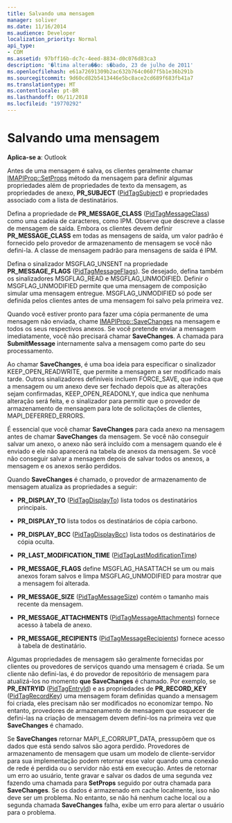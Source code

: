 ```yaml
---
title: Salvando uma mensagem
manager: soliver
ms.date: 11/16/2014
ms.audience: Developer
localization_priority: Normal
api_type:
- COM
ms.assetid: 97bff16b-dc7c-4eed-8834-d0c076d83ca3
description: '�ltima altera��o: s�bado, 23 de julho de 2011'
ms.openlocfilehash: e61a72691309b2ac632b764c0607f5b1e36b291b
ms.sourcegitcommit: 9d60cd82b5413446e5bc8ace2cd689f683fb41a7
ms.translationtype: MT
ms.contentlocale: pt-BR
ms.lasthandoff: 06/11/2018
ms.locfileid: "19770292"
---
```

# <a name="saving-a-message"></a>Salvando uma mensagem

  
  
**Aplica-se a**: Outlook 
  
Antes de uma mensagem é salva, os clientes geralmente chamar [IMAPIProp::SetProps](imapiprop-setprops.md) método da mensagem para definir algumas propriedades além de propriedades de texto da mensagem, as propriedades de anexo, **PR_SUBJECT** ([PidTagSubject](pidtagsubject-canonical-property.md)) e propriedades associado com a lista de destinatários.
  
Defina a propriedade de **PR_MESSAGE_CLASS** ([PidTagMessageClass](pidtagmessageclass-canonical-property.md)) como uma cadeia de caracteres, como IPM. Observe que descreve a classe de mensagem de saída. Embora os clientes devem definir **PR_MESSAGE_CLASS** em todas as mensagens de saída, um valor padrão é fornecido pelo provedor de armazenamento de mensagem se você não defini-la. A classe de mensagem padrão para mensagens de saída é IPM. 
  
Defina o sinalizador MSGFLAG_UNSENT na propriedade **PR_MESSAGE_FLAGS** ([PidTagMessageFlags](pidtagmessageflags-canonical-property.md)). Se desejado, defina também os sinalizadores MSGFLAG_READ e MSGFLAG_UNMODIFIED. Definir o MSGFLAG_UNMODIFIED permite que uma mensagem de composição simular uma mensagem entregue. MSGFLAG_UNMODIFIED só pode ser definida pelos clientes antes de uma mensagem foi salvo pela primeira vez. 
  
Quando você estiver pronto para fazer uma cópia permanente de uma mensagem não enviada, chame [IMAPIProp::SaveChanges](imapiprop-savechanges.md) na mensagem e todos os seus respectivos anexos. Se você pretende enviar a mensagem imediatamente, você não precisará chamar **SaveChanges**. A chamada para **SubmitMessage** internamente salva a mensagem como parte do seu processamento. 
  
Ao chamar **SaveChanges**, é uma boa ideia para especificar o sinalizador KEEP_OPEN_READWRITE, que permite a mensagem a ser modificado mais tarde. Outros sinalizadores definíveis incluem FORCE_SAVE, que indica que a mensagem ou um anexo deve ser fechado depois que as alterações sejam confirmadas, KEEP_OPEN_READONLY, que indica que nenhuma alteração será feita, e o sinalizador para permitir que o provedor de armazenamento de mensagem para lote de solicitações de clientes, MAPI_DEFERRED_ERRORS.
  
É essencial que você chamar **SaveChanges** para cada anexo na mensagem antes de chamar **SaveChanges** da mensagem. Se você não conseguir salvar um anexo, o anexo não será incluído com a mensagem quando ele é enviado e ele não aparecerá na tabela de anexos da mensagem. Se você não conseguir salvar a mensagem depois de salvar todos os anexos, a mensagem e os anexos serão perdidos. 
  
Quando **SaveChanges** é chamado, o provedor de armazenamento de mensagem atualiza as propriedades a seguir: 
  
- **PR_DISPLAY_TO** ([PidTagDisplayTo](pidtagdisplayto-canonical-property.md)) lista todos os destinatários principais.
    
- **PR_DISPLAY_TO** lista todos os destinatários de cópia carbono. 
    
- **PR_DISPLAY_BCC** ([PidTagDisplayBcc](pidtagdisplaybcc-canonical-property.md)) lista todos os destinatários de cópia oculta.
    
- **PR_LAST_MODIFICATION_TIME** ([PidTagLastModificationTime](pidtaglastmodificationtime-canonical-property.md))
    
- **PR_MESSAGE_FLAGS** define MSGFLAG_HASATTACH se um ou mais anexos foram salvos e limpa MSGFLAG_UNMODIFIED para mostrar que a mensagem foi alterada. 
    
- **PR_MESSAGE_SIZE** ([PidTagMessageSize](pidtagmessagesize-canonical-property.md)) contém o tamanho mais recente da mensagem.
    
- **PR_MESSAGE_ATTACHMENTS** ([PidTagMessageAttachments](pidtagmessageattachments-canonical-property.md)) fornece acesso à tabela de anexo.
    
- **PR_MESSAGE_RECIPIENTS** ([PidTagMessageRecipients](pidtagmessagerecipients-canonical-property.md)) fornece acesso à tabela de destinatário.
    
Algumas propriedades de mensagem são geralmente fornecidas por clientes ou provedores de serviços quando uma mensagem é criada. Se um cliente não defini-las, é do provedor de repositório de mensagem para atualizá-los no momento **que SaveChanges** é chamado. Por exemplo, se **PR_ENTRYID** ([PidTagEntryId](pidtagentryid-canonical-property.md)) e as propriedades de **PR_RECORD_KEY** ([PidTagRecordKey](pidtagrecordkey-canonical-property.md)) uma mensagem foram definidas quando a mensagem foi criada, eles precisam não ser modificados no economizar tempo. No entanto, provedores de armazenamento de mensagem que esquecer de defini-las na criação de mensagem devem defini-los na primeira vez que **SaveChanges** é chamado. 
  
Se **SaveChanges** retornar MAPI_E_CORRUPT_DATA, pressupõem que os dados que está sendo salvos são agora perdido. Provedores de armazenamento de mensagem que usam um modelo de cliente-servidor para sua implementação podem retornar esse valor quando uma conexão de rede é perdida ou o servidor não está em execução. Antes de retornar um erro ao usuário, tente gravar e salvar os dados de uma segunda vez fazendo uma chamada para **SetProps** seguido por outra chamada para **SaveChanges**. Se os dados é armazenado em cache localmente, isso não deve ser um problema. No entanto, se não há nenhum cache local ou a segunda chamada **SaveChanges** falha, exibe um erro para alertar o usuário para o problema. 
  

